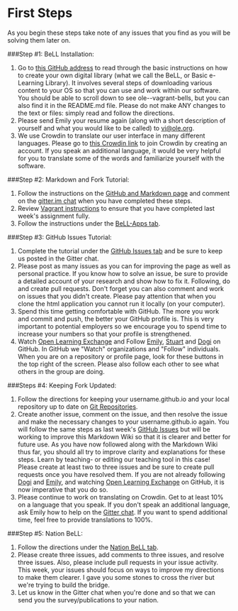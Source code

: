 # First Steps

As you begin these steps take note of any issues that you find as you will be solving them later on.

###Step #1: BeLL Installation:
1. Go to [this GitHub address](https://github.com/dogi/ole--vagrant-bells) to read through the basic instructions on how to create your own digital library (what we call the BeLL, or Basic e-Learning Library). It involves several steps of downloading various content to your OS so that you can use and work within our software. You should be able to scroll down to see ole--vagrant-bells, but you can also find it in the README.md file. Please do not make ANY changes to the text or files: simply read and follow the directions.
2. Please send Emily your resume again (along with a short description of yourself and what you would like to be called) to vi@ole.org. 
3. We use Crowdin to translate our user interface in many different languages. Please go to [this Crowdin link](https://crowdin.com/project/open-learning-exchange/invite) to join Crowdin by creating an account. If you speak an additional language, it would be very helpful for you to translate some of the words and familiarize yourself with the software.

###Step #2: Markdown and Fork Tutorial:
1. Follow the instructions on the [GitHub and Markdown page](githubandmarkdown.md) and comment on the [gitter.im chat](https://gitter.im/open-learning-exchange/chat) when you have completed these steps.
2. Review [Vagrant instructions](vagrant.md) to ensure that you have completed last week's assignment fully. 
3. Follow the instructions under the [BeLL-Apps tab](bellapps.md). 

###Step #3: GitHub Issues Tutorial:
1. Complete the tutorial under the [GitHub Issues tab](githubissues.md) and be sure to keep us posted in the Gitter chat.
2. Please post as many issues as you can for improving the page as well as personal practice. If you know how to solve an issue, be sure to provide a detailed account of your research and show how to fix it. Following, do and create pull requests. Don't forget you can also comment and work on issues that you didn't create. Please pay attention that when you clone the html application you cannot run it locally (on your computer). 
3. Spend this time getting comfortable with GitHub. The more you work and commit and push, the better your GitHub profile is. This is very important to potential employers so we encourage you to spend time to increase your numbers so that your profile is strengthened.
4. Watch [Open Learning Exchange](https://github.com/open-learning-exchange/open-learning-exchange.github.io) and Follow [Emily](https://github.com/EmilyLarkin), [Stuart](https://github.com/sente) and [Dogi](https://github.com/dogi) on GitHub. In GitHub we "Watch" organizations and "Follow" individuals.  When you are on a repository or profile page, look for these buttons in the top right of the screen. Please also follow each other to see what others in the group are doing.

###Steps #4: Keeping Fork Updated:
1. Follow the directions for keeping your username.github.io and your local repository up to date on [Git Repositories](gitandrepositories.md).
2. Create another issue, comment on the issue, and then resolve the issue and make the necessary changes to your username.github.io again. You will follow the same steps as last week's [GitHub Issues](githubissues.md) but will be working to improve this Markdown Wiki so that it is clearer and better for future use. As you have now followed along with the Markdown Wiki thus far, you should all try to improve clarity and explanations for these steps. Learn by teaching- or editing our teaching tool in this case! Please create at least two to three issues and be sure to create pull requests once you have resolved them. If you are not already following [Dogi](https://github.com/dogi) and [Emily](https://github.com/EmilyLarkin), and watching [Open Learning Exchange](https://github.com/open-learning-exchange/open-learning-exchange.github.io) on GitHub, it is now imperative that you do so.
3. Please continue to work on translating on Crowdin. Get to at least 10% on a language that you speak. If you don't speak an additional language, ask Emily how to help on the [Gitter chat](https://gitter.im/open-learning-exchange/chat). If you want to spend additional time, feel free to provide translations to 100%.

###Step #5: Nation BeLL:
1. Follow the directions under the [Nation BeLL tab](nation.md). 
2. Please create three issues, add comments to three issues, and resolve three issues. Also, please include pull requests in your issue activity. This week, your issues should focus on ways to improve my directions to make them clearer. I gave you some stones to cross the river but we're trying to build the bridge. 
3. Let us know in the Gitter chat when you're done and so that we can send you the survey/publications to your nation. 
